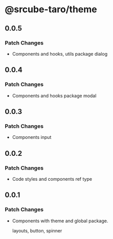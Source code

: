 # @srcube-taro/theme

## 0.0.5

### Patch Changes

- Components and hooks, utils package
  dialog

## 0.0.4

### Patch Changes

- Components and hooks package
  modal

## 0.0.3

### Patch Changes

- Components
  input

## 0.0.2

### Patch Changes

- Code styles and components ref type

## 0.0.1

### Patch Changes

- Components with theme and global package.

  layouts, button, spinner
